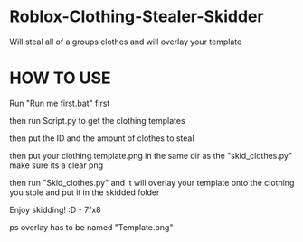 # Roblox-Clothing-Stealer-Skidder
Will steal all of a groups clothes and will overlay your template

# HOW TO USE

Run "Run me first.bat" first

then run Script.py to get the clothing templates

then put the ID and the amount of clothes to steal

then put your clothing template.png in the same dir as the "skid_clothes.py" make sure its a clear png

then run "Skid_clothes.py" and it will overlay your template onto the clothing you stole and put it in the skidded folder

Enjoy skidding! :D - 7fx8

ps overlay has to be named "Template.png"
